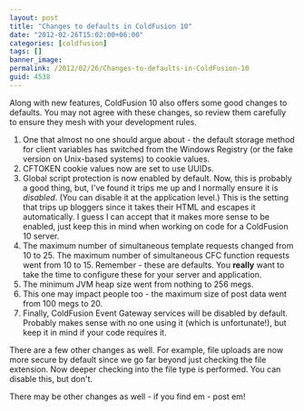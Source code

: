 ```yaml
---
layout: post
title: "Changes to defaults in ColdFusion 10"
date: "2012-02-26T15:02:00+06:00"
categories: [coldfusion]
tags: []
banner_image: 
permalink: /2012/02/26/Changes-to-defaults-in-ColdFusion-10
guid: 4538
---
```


Along with new features, ColdFusion 10 also offers some good changes to defaults. You may not agree with these changes, so review them carefully to ensure they mesh with your development rules.
<!--more-->
<ol>
<li>One that almost no one should argue about - the default storage method for client variables has switched from the Windows Registry (or the fake version on Unix-based systems) to cookie values.
<li>CFTOKEN cookie values now are set to use UUIDs. 
<li>Global script protection is now enabled by default. Now, this is probably a good thing, but, I've found it trips me up and I normally ensure it is <i>disabled</i>. (You can disable it at the application level.) This is the setting that trips up bloggers since it takes their HTML and escapes it automatically. I guess I can accept that it makes more sense to be enabled, just keep this in mind when working on code for a ColdFusion 10 server.
<li>The maximum number of simultaneous template requests changed from 10 to 25. The maximum number of simultaneous CFC function requests went from 10 to 15. Remember - these are defaults. You <b>really</b> want to take the time to configure these for your server and application.
<li>The minimum JVM heap size went from nothing to 256 megs.
<li>This one may impact people too - the maximum size of post data went from 100 megs to 20. 
<li>Finally, ColdFusion Event Gateway services will be disabled by default. Probably makes sense with no one using it (which is unfortunate!), but keep it in mind if your code requires it.
</ol>

There are a few other changes as well. For example, file uploads are now more secure by default since we go far beyond just checking the file extension. Now deeper checking into the file type is performed. You can disable this, but don't. 

There may be other changes as well - if you find em - post em!